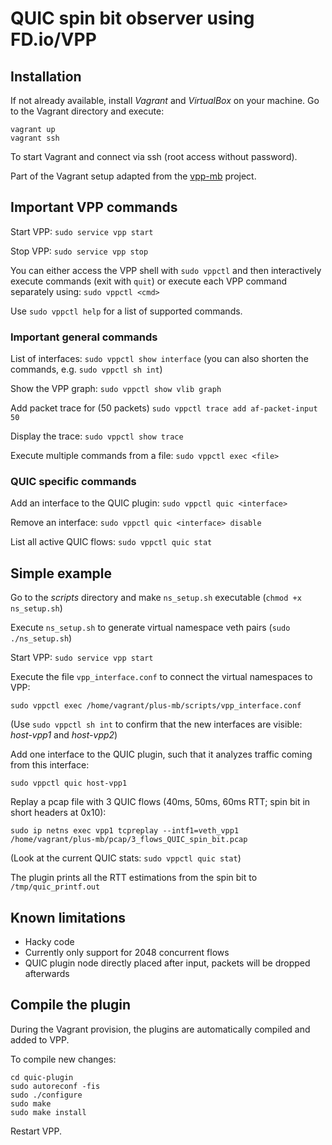 # QUIC spin bit observer using FD.io/VPP
## Installation
If not already available, install *Vagrant* and *VirtualBox* on your machine. 
Go to the Vagrant directory and execute:
```
vagrant up
vagrant ssh
```
To start Vagrant and connect via ssh (root access without password).

Part of the Vagrant setup adapted from the [vpp-mb](https://github.com/mami-project/vpp-mb) project.

## Important VPP commands
Start VPP: `sudo service vpp start`

Stop VPP: `sudo service vpp stop`

You can either access the VPP shell with `sudo vppctl` and then interactively execute commands (exit with `quit`) or execute each VPP command separately using: `sudo vppctl <cmd>`

Use `sudo vppctl help` for a list of supported commands.

### Important general commands
List of interfaces: `sudo vppctl show interface` (you can also shorten the commands, e.g. `sudo vppctl sh int`)

Show the VPP graph: `sudo vppctl show vlib graph`

Add packet trace for (50 packets) `sudo vppctl trace add af-packet-input 50`

Display the trace: `sudo vppctl show trace`

Execute multiple commands from a file: `sudo vppctl exec <file>`

### QUIC specific commands
Add an interface to the QUIC plugin: `sudo vppctl quic <interface>`

Remove an interface: `sudo vppctl quic <interface> disable`

List all active QUIC flows: `sudo vppctl quic stat`

## Simple example
Go to the *scripts* directory and make `ns_setup.sh` executable (`chmod +x ns_setup.sh`)

Execute `ns_setup.sh` to generate virtual namespace veth pairs (`sudo ./ns_setup.sh`)

Start VPP: `sudo service vpp start`

Execute the file `vpp_interface.conf` to connect the virtual namespaces to VPP:

`sudo vppctl exec /home/vagrant/plus-mb/scripts/vpp_interface.conf`

(Use `sudo vppctl sh int` to confirm that the new interfaces are visible: *host-vpp1* and *host-vpp2*)

Add one interface to the QUIC plugin, such that it analyzes traffic coming from this interface:

`sudo vppctl quic host-vpp1`

Replay a pcap file with 3 QUIC flows (40ms, 50ms, 60ms RTT; spin bit in short headers at 0x10):

`sudo ip netns exec vpp1 tcpreplay --intf1=veth_vpp1 /home/vagrant/plus-mb/pcap/3_flows_QUIC_spin_bit.pcap`

(Look at the current QUIC stats: `sudo vppctl quic stat`)

The plugin prints all the RTT estimations from the spin bit to `/tmp/quic_printf.out`

## Known limitations
* Hacky code
* Currently only support for 2048 concurrent flows
* QUIC plugin node directly placed after input, packets will be dropped afterwards

## Compile the plugin
During the Vagrant provision, the plugins are automatically compiled and added to VPP.

To compile new changes:

```
cd quic-plugin
sudo autoreconf -fis
sudo ./configure
sudo make
sudo make install
```

Restart VPP.
